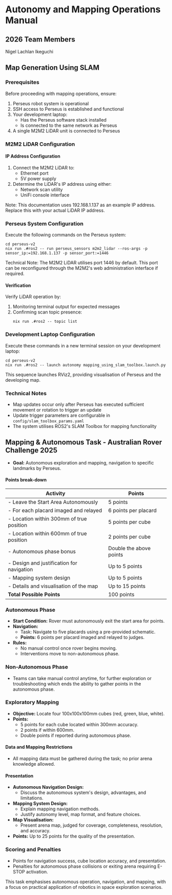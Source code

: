 # Autonomy and Mapping Operations Manual

## 2026 Team Members

Nigel
Lachlan Ikeguchi

## Map Generation Using SLAM

### Prerequisites

Before proceeding with mapping operations, ensure:

1. Perseus robot system is operational
2. SSH access to Perseus is established and functional
3. Your development laptop:
   - Has the Perseus software stack installed
   - Is connected to the same network as Perseus
4. A single M2M2 LiDAR unit is connected to Perseus

### M2M2 LiDAR Configuration

#### IP Address Configuration

1. Connect the M2M2 LiDAR to:
   - Ethernet port
   - 5V power supply
2. Determine the LiDAR's IP address using either:
   - Network scan utility
   - UniFi console interface

Note: This documentation uses 192.168.1.137 as an example IP address. Replace this with your actual LiDAR IP address.

### Perseus System Configuration

Execute the following commands on the Perseus system:

```console
cd perseus-v2
nix run .#ros2 -- run perseus_sensors m2m2_lidar --ros-args -p sensor_ip:=192.168.1.137 -p sensor_port:=1446
```

Technical Note: The M2M2 LiDAR utilises port 1446 by default. This port can be reconfigured through the M2M2's web administration interface if required.

#### Verification

Verify LiDAR operation by:

1. Monitoring terminal output for expected messages
2. Confirming scan topic presence:
   ```console
   nix run .#ros2 -- topic list
   ```

### Development Laptop Configuration

Execute these commands in a new terminal session on your development laptop:

```console
cd perseus-v2
nix run .#ros2 -- launch autonomy mapping_using_slam_toolbox.launch.py
```

This sequence launches RViz2, providing visualisation of Perseus and the developing map.

### Technical Notes

- Map updates occur only after Perseus has executed sufficient movement or rotation to trigger an update
- Update trigger parameters are configurable in `config/slam_toolbox_params.yaml`
- The system utilises ROS2's SLAM Toolbox for mapping functionality

## Mapping & Autonomous Task - Australian Rover Challenge 2025

- **Goal:** Autonomous exploration and mapping, navigation to specific landmarks by Perseus.

#### Points break-down

| Activity                                  | Points                  |
| ----------------------------------------- | ----------------------- |
| - Leave the Start Area Autonomously       | 5 points                |
| - For each placard imaged and relayed     | 6 points per placard    |
| - Location within 300mm of true position  | 5 points per cube       |
| - Location within 600mm of true position  | 2 points per cube       |
| - Autonomous phase bonus                  | Double the above points |
| - Design and justification for navigation | Up to 5 points          |
| - Mapping system design                   | Up to 5 points          |
| - Details and visualisation of the map    | Up to 15 points         |
| **Total Possible Points**                 | 100 points              |

### Autonomous Phase

- **Start Condition:** Rover must autonomously exit the start area for points.
- **Navigation:**
  - Task: Navigate to five placards using a pre-provided schematic.
  - **Points:** 6 points per placard imaged and relayed to judges.
- **Rules:**
  - No manual control once rover begins moving.
  - Interventions move to non-autonomous phase.

### Non-Autonomous Phase

- Teams can take manual control anytime, for further exploration or troubleshooting which ends the ability to gather points in the autonomous phase.

### Exploratory Mapping

- **Objective:** Locate four 100x100x100mm cubes (red, green, blue, white).
- **Points:**
  - 5 points for each cube located within 300mm accuracy.
  - 2 points if within 600mm.
  - Double points if reported during autonomous phase.

#### Data and Mapping Restrictions

- All mapping data must be gathered during the task; no prior arena knowledge allowed.

#### Presentation

- **Autonomous Navigation Design:**
  - Discuss the autonomous system's design, advantages, and limitations.
- **Mapping System Design:**
  - Explain mapping navigation methods.
  - Justify autonomy level, map format, and feature choices.
- **Map Visualisation:**
  - Present arena map, judged for coverage, completeness, resolution, and accuracy.
- **Points:** Up to 25 points for the quality of the presentation.

### Scoring and Penalties

- Points for navigation success, cube location accuracy, and presentation.
- Penalties for autonomous phase collisions or exiting arena requiring E-STOP activation.

This task emphasises autonomous operation, navigation, and mapping, with a focus on practical application of robotics in space exploration scenarios.
